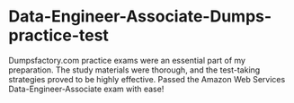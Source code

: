 # Data-Engineer-Associate-Dumps-practice-test
Dumpsfactory.com practice exams were an essential part of my preparation. The study materials were thorough, and the test-taking strategies proved to be highly effective. Passed the Amazon Web Services Data-Engineer-Associate exam with ease!
